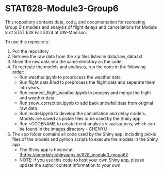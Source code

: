 # STAT628-Module3-Group6
This repository contains data, code, and documentation for recreating Group 6's models and analysis of flight delays and cancellations for Module 3 of STAT 628 Fall 2024 at UW-Madison.

To use this repository:
1. Pull the repository
2. Retrieve the raw data from the zip files listed in data/raw_data.txt
3. Move the raw data into the same directory as the code.
4. To recreate the models and analyses, run the code in the following order:
    - Run weather.ipynb to preprocess the weather data
    - Run flight data.Rmd to preprocess the flight data and seperate them into years.
    - Run connect_flight_weather.ipynb to process and merge the flight and weather data
    - Run snow_correction.ipynb to add back snowfall data from original raw data
    - Run model.ipynb to develop the cancellation and delay models. Models are saved as pickle files to be used by the Shiny app
    - Run <CODENAME to create trend analysis visualizations, which can be found in the images directory - CHENYU
5. The app folder contains all code used by the Shiny app, including pickle files of the models and python scripts to execute the models in the Shiny app
    - The Shiny app is hosted at (https://amerkelz.shinyapps.io/628_module3_group6/)
    - NOTE: if you use this code to host your own Shiny app, please update the author content information to your own


    
   
